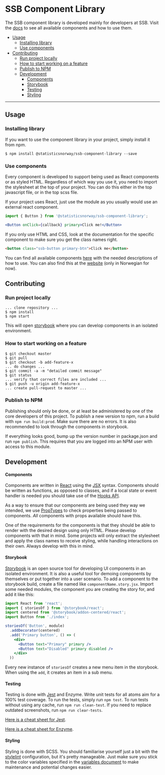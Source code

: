 # SSB Component Library
The SSB component library is developed mainly for developers at SSB.
Visit the [docs](https://github.com/statisticsnorway/design-system) to see all available components and how to use them.
- [Usage](#usage)
    - [Installing library](#installing-library)
    - [Use components](#use-components)
- [Contributing](#contributing)
    - [Run project locally](#run-project-locally)
    - [How to start working on a feature](#how-to-start-working-on-a-feature)
    - [Publish to NPM](#publish-to-npm)
    - [Development](#development)
        - [Components](#components)
        - [Storybook](#storybook)
        - [Testing](#testing)
        - [Styling](#styling)
----
## Usage
### Installing library
If you want to use the component library in your project, simply install it from npm.

``$ npm install @statisticsnorway/ssb-component-library --save``

### Use components
Every component is developed to support being used as React components or as styled HTML.
Regardless of which way you use it, you need to import the stylesheet at the top of your project. You can do this either in the
top javascript file, or in the top scss file.
 
If your project uses React, just use the module as you usually would use an external react component.
```jsx harmony
import { Button } from '@statisticsnorway/ssb-component-library';

<Button onClick={callback} primary>Click me!</Button>
```

If you only use HTML and CSS, look at the documentation for the specific component to make sure you get the class names right.
````html
<button class="ssb-button primary-btn">Click me</button>
````

You can find all available components [here](src/components) with the needed descriptions of how to use.
You can also find this at the [website](https://statisticsnorway.github.io/design-system/#/components) (only in Norwegian for now).

## Contributing
### Run project locally
```
... clone repository ...
$ npm install
$ npm start
```

This will open [storybook](#storybook) where you can develop components in an isolated environment. 

### How to start working on a feature
```
$ git checkout master
$ git pull
$ git checkout -b add-feature-x
... do changes ...
$ git commit -a -m "detailed commit message"
$ git status
... verify that correct files are included ...
$ git push -u origin add-feature-x
... create pull-request to master ...
```

### Publish to NPM
Publishing should only be done, or at least be administered by one of the core developers of this project.
To publish a new version to npm, run a build with ``npm run build:prod``. Make sure there are no errors.
It is also recommended to look through the components in storybook.

If everything looks good, bump up the version number in package.json and run ``npm publish``.
This requires that you are logged into an NPM user with access to this module.

## Development

#### Components
Components are written in [React](https://reactjs.org/) using the [JSX](https://reactjs.org/docs/introducing-jsx.html) syntax.
Components should be written as functions, as opposed to classes, and if a local state or event handler is needed you should
take use of the [Hooks API](https://reactjs.org/docs/hooks-intro.html).

As a way to ensure that our components are being used they way we intended, we use [PropTypes](https://www.npmjs.com/package/prop-types)
to check properties being passed to components. _All_ components with props available should have this.

One of the requirements for the components is that they should be able to render with the desired design using only HTML.
Please develop components with that in mind. Some projects will only extract the stylesheet and apply the class names to receive styling,
while handling interactions on their own. Always develop with this in mind.

#### Storybook
[Storybook](https://storybook.js.org/) is an open source tool for developing UI components in an isolated environment.
It is also a useful tool for demoing components by themselves or put together into a user scenario.
To add a component to the storybook build, create a file named like `componentName.story.jsx`.
Import some needed modules, the component you are creating the story for, and add it like this:
```jsx harmony
import React from 'react';
import { storiesOf } from '@storybook/react';
import centered from '@storybook/addon-centered/react';
import Button from './index';

storiesOf('Button', module)
  .addDecorator(centered)
  .add('Primary button', () => (
    <div>
      <Button text="Primary" primary />
      <Button text="Disabled" primary disabled />
    </div>
  ))
```
Every new instance of `storiesOf` creates a new menu item in the storybook. When using the `add`, it creates an item in
a sub menu. 

#### Testing
Testing is done with [Jest](https://jestjs.io/en/) and Enzyme. Write unit tests for all atoms aim for a 100% test coverage. 
To run the tests, simply run `npm test`. To run tests without using any cache, run `npm run clean-test`.
If you need to replace outdated screenshots, run `npm run clear-tests`.

[Here is a cheat sheet for Jest](https://github.com/sapegin/jest-cheat-sheet).

[Here is a cheat sheet for Enzyme](https://devhints.io/enzyme). 

#### Styling
Styling is done with SCSS. You should familiarise yourself just a bit with the [stylelint](./.stylelintrc) configuration,
but it's pretty manageable. Just make sure you stick to the color variables specified in the [variables document](./src/style/_variables.scss)
to make maintenance and potential changes easier. 
